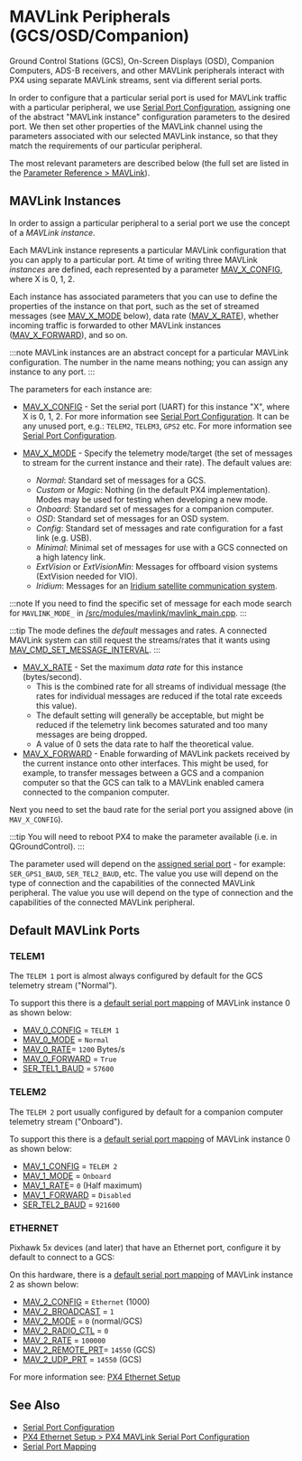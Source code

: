 # MAVLink Peripherals (GCS/OSD/Companion)

Ground Control Stations (GCS), On-Screen Displays (OSD), Companion Computers, ADS-B receivers, and other MAVLink peripherals interact with PX4 using separate MAVLink streams, sent via different serial ports.

In order to configure that a particular serial port is used for MAVLink traffic with a particular peripheral, we use [Serial Port Configuration](../peripherals/serial_configuration.md), assigning one of the abstract "MAVLink instance" configuration parameters to the desired port. We then set other properties of the MAVLink channel using the parameters associated with our selected MAVLink instance, so that they match the requirements of our particular peripheral.

The most relevant parameters are described below (the full set are listed in the [Parameter Reference > MAVLink](../advanced_config/parameter_reference.md#mavlink)).

## MAVLink Instances

In order to assign a particular peripheral to a serial port we use the concept of a _MAVLink instance_.

Each MAVLink instance represents a particular MAVLink configuration that you can apply to a particular port. At time of writing three MAVLink _instances_ are defined, each represented by a parameter [MAV_X_CONFIG](#MAV_X_CONFIG), where X is 0, 1, 2.

Each instance has associated parameters that you can use to define the properties of the instance on that port, such as the set of streamed messages (see [MAV_X_MODE](#MAV_X_MODE) below), data rate ([MAV_X_RATE](#MAV_X_RATE)), whether incoming traffic is forwarded to other MAVLink instances ([MAV_X_FORWARD](#MAV_X_FORWARD)), and so on.

:::note
MAVLink instances are an abstract concept for a particular MAVLink configuration.
The number in the name means nothing; you can assign any instance to any port.
:::

The parameters for each instance are:

- <a id="MAV_X_CONFIG"></a>[MAV_X_CONFIG](../advanced_config/parameter_reference.md#MAV_0_CONFIG) - Set the serial port (UART) for this instance "X", where X is 0, 1, 2. For more information see [Serial Port Configuration](../peripherals/serial_configuration.md). It can be any unused port, e.g.: `TELEM2`, `TELEM3`, `GPS2` etc. For more information see [Serial Port Configuration](../peripherals/serial_configuration.md).
- <a id="MAV_X_MODE"></a>[MAV_X_MODE](../advanced_config/parameter_reference.md#MAV_0_MODE) - Specify the telemetry mode/target (the set of messages to stream for the current instance and their rate). The default values are:

  - _Normal_: Standard set of messages for a GCS.
  - _Custom_ or _Magic_: Nothing (in the default PX4 implementation). Modes may be used for testing when developing a new mode.
  - _Onboard_: Standard set of messages for a companion computer.
  - _OSD_: Standard set of messages for an OSD system.
  - _Config_: Standard set of messages and rate configuration for a fast link (e.g. USB).
  - _Minimal_: Minimal set of messages for use with a GCS connected on a high latency link.
  - _ExtVision_ or _ExtVisionMin_: Messages for offboard vision systems (ExtVision needed for VIO).
  - _Iridium_: Messages for an [Iridium satellite communication system](../advanced_features/satcom_roadblock.md).

:::note
If you need to find the specific set of message for each mode search for `MAVLINK_MODE_` in [/src/modules/mavlink/mavlink_main.cpp](https://github.com/PX4/PX4-Autopilot/blob/main/src/modules/mavlink/mavlink_main.cpp).
:::

:::tip
The mode defines the _default_ messages and rates. A connected MAVLink system can still request the streams/rates that it wants using [MAV_CMD_SET_MESSAGE_INTERVAL](https://mavlink.io/en/messages/common.html#MAV_CMD_SET_MESSAGE_INTERVAL).
:::

- <a id="MAV_X_RATE"></a>[MAV_X_RATE](../advanced_config/parameter_reference.md#MAV_0_MODE) - Set the maximum _data rate_ for this instance (bytes/second).
  - This is the combined rate for all streams of individual message (the rates for individual messages are reduced if the total rate exceeds this value).
  - The default setting will generally be acceptable, but might be reduced if the telemetry link becomes saturated and too many messages are being dropped.
  - A value of 0 sets the data rate to half the theoretical value.
- <a id="MAV_X_FORWARD"></a>[MAV_X_FORWARD](../advanced_config/parameter_reference.md#MAV_0_FORWARD) - Enable forwarding of MAVLink packets received by the current instance onto other interfaces. This might be used, for example, to transfer messages between a GCS and a companion computer so that the GCS can talk to a MAVLink enabled camera connected to the companion computer.

Next you need to set the baud rate for the serial port you assigned above (in `MAV_X_CONFIG`).

:::tip
You will need to reboot PX4 to make the parameter available (i.e. in QGroundControl).
:::

The parameter used will depend on the [assigned serial port](../advanced_config/parameter_reference.md#serial) - for example: `SER_GPS1_BAUD`, `SER_TEL2_BAUD`, etc. The value you use will depend on the type of connection and the capabilities of the connected MAVLink peripheral. The value you use will depend on the type of connection and the capabilities of the connected MAVLink peripheral.

<a id="default_ports"></a>

## Default MAVLink Ports

### TELEM1

The `TELEM 1` port is almost always configured by default for the GCS telemetry stream ("Normal").

To support this there is a [default serial port mapping](../peripherals/serial_configuration.md#default_port_mapping) of MAVLink instance 0 as shown below:

- [MAV_0_CONFIG](../advanced_config/parameter_reference.md#MAV_0_CONFIG) = `TELEM 1`
- [MAV_0_MODE](../advanced_config/parameter_reference.md#MAV_0_MODE) = `Normal`
- [MAV_0_RATE](../advanced_config/parameter_reference.md#MAV_0_RATE)= `1200` Bytes/s
- [MAV_0_FORWARD](../advanced_config/parameter_reference.md#MAV_0_FORWARD) = `True`
- [SER_TEL1_BAUD](../advanced_config/parameter_reference.md#SER_TEL1_BAUD) = `57600`

### TELEM2

The `TELEM 2` port usually configured by default for a companion computer telemetry stream ("Onboard").

To support this there is a [default serial port mapping](../peripherals/serial_configuration.md#default_port_mapping) of MAVLink instance 0 as shown below:

- [MAV_1_CONFIG](../advanced_config/parameter_reference.md#MAV_0_CONFIG) = `TELEM 2`
- [MAV_1_MODE](../advanced_config/parameter_reference.md#MAV_0_MODE) = `Onboard`
- [MAV_1_RATE](../advanced_config/parameter_reference.md#MAV_0_RATE)= `0` (Half maximum)
- [MAV_1_FORWARD](../advanced_config/parameter_reference.md#MAV_0_FORWARD) = `Disabled`
- [SER_TEL2_BAUD](../advanced_config/parameter_reference.md#SER_TEL2_BAUD) = `921600`

### ETHERNET

Pixhawk 5x devices (and later) that have an Ethernet port, configure it by default to connect to a GCS:

On this hardware, there is a [default serial port mapping](../peripherals/serial_configuration.md#default_port_mapping) of MAVLink instance 2 as shown below:

- [MAV_2_CONFIG](../advanced_config/parameter_reference.md#MAV_2_CONFIG) = `Ethernet` (1000)
- [MAV_2_BROADCAST](../advanced_config/parameter_reference.md#MAV_2_BROADCAST) = `1`
- [MAV_2_MODE](../advanced_config/parameter_reference.md#MAV_2_MODE) = `0` (normal/GCS)
- [MAV_2_RADIO_CTL](../advanced_config/parameter_reference.md#MAV_2_RADIO_CTL) = `0`
- [MAV_2_RATE](../advanced_config/parameter_reference.md#MAV_2_RATE) = `100000`
- [MAV_2_REMOTE_PRT](../advanced_config/parameter_reference.md#MAV_2_REMOTE_PRT)= `14550` (GCS)
- [MAV_2_UDP_PRT](../advanced_config/parameter_reference.md#MAV_2_UDP_PRT) = `14550` (GCS)

For more information see: [PX4 Ethernet Setup](../advanced_config/ethernet_setup.md)

## See Also

- [Serial Port Configuration](../peripherals/serial_configuration.md)
- [PX4 Ethernet Setup > PX4 MAVLink Serial Port Configuration](../advanced_config/ethernet_setup.md#px4-mavlink-serial-port-configuration)
- [Serial Port Mapping](../hardware/serial_port_mapping.md)
